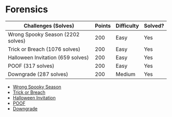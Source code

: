 # Forensics

Challenges (Solves)		 		  | Points	| Difficulty   | Solved?
----------------------------------|---------|--------------|---------
Wrong Spooky Season (2202 solves) | 200		| Easy		   | Yes
Trick or Breach (1076 solves)	  | 200		| Easy		   | Yes
Halloween Invitation (659 solves) | 200		| Easy		   | Yes
POOF (317 solves)				  | 200		| Easy		   | Yes
Downgrade (287 solves)			  | 200	    | Medium	   | Yes

- [Wrong Spooky Season](https://github.com/siunam321/CTF-Writeups/blob/main/HackTheBoo/Forensics/Wrong-Spooky-Season/README.md)
- [Trick or Breach](https://github.com/siunam321/CTF-Writeups/blob/main/HackTheBoo/Forensics/Trick-or-Breach/README.md)
- [Halloween Invitation](https://github.com/siunam321/CTF-Writeups/blob/main/HackTheBoo/Forensics/Halloween-Invitation/README.md)
- [POOF](https://github.com/siunam321/CTF-Writeups/blob/main/HackTheBoo/Forensics/POOF/README.md)
- [Downgrade](https://github.com/siunam321/CTF-Writeups/blob/main/HackTheBoo/Forensics/Downgrade/README.md)